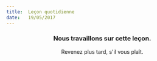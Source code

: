 ```yaml
---
title:  Leçon quotidienne
date:   19/05/2017
---
```


### <center>Nous travaillons sur cette leçon.</center>
<center>Revenez plus tard, s'il vous plaît.</center>